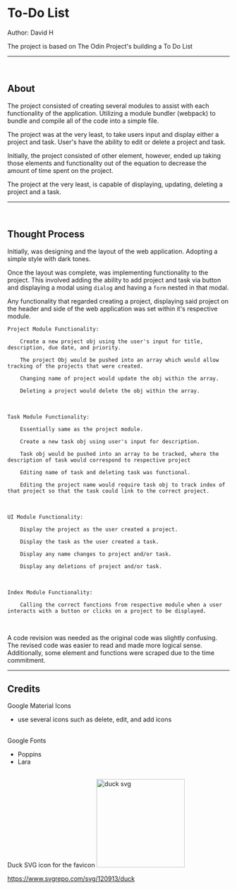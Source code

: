 # To-Do List 

Author: David H

The project is based on The Odin Project's building a To Do List

---
<br>

## About

The project consisted of creating several modules to assist with each functionality of the application. Utilizing a module bundler (webpack) to bundle and compile all of the code into a simple file. 

The project was at the very least, to take users input and display either a project and task. User's have the ability to edit or delete a project and task. 

Initially, the project consisted of other element, however, ended up taking those elements and functionality out of the equation to decrease the amount of time spent on the project. 

The project at the very least, is capable of displaying, updating, deleting a project and a task. 

---
<br>

## Thought Process

Initially, was designing and the layout of the web application. Adopting a simple style with dark tones. 

Once the layout was complete, was implementing functionality to the project. This involved adding the ability to add project and task via button and displaying a modal using `dialog` and having a `form` nested in that modal. 

Any functionality that regarded creating a project, displaying said project on the header and side of the web application was set within it's respective module. 
    
    Project Module Functionality:
        
        Create a new project obj using the user's input for title, description, due date, and priority.

        The project Obj would be pushed into an array which would allow tracking of the projects that were created.

        Changing name of project would update the obj within the array.

        Deleting a project would delete the obj within the array.

<br>

    Task Module Functionality:

        Essentially same as the project module.

        Create a new task obj using user's input for description.

        Task obj would be pushed into an array to be tracked, where the description of task would correspond to respective project

        Editing name of task and deleting task was functional.

        Editing the project name would require task obj to track index of that project so that the task could link to the correct project.

<br>

    UI Module Functionality:

        Display the project as the user created a project.

        Display the task as the user created a task.

        Display any name changes to project and/or task.

        Display any deletions of project and/or task.

<br>

    Index Module Functionality:

        Calling the correct functions from respective module when a user interacts with a button or clicks on a project to be displayed.

<br>

A code revision was needed as the original code was slightly confusing. The revised code was easier to read and made more logical sense. Additionally, some element and functions were scraped due to the time commitment. 

---


## Credits

Google Material Icons

- use several icons such as delete, edit, and add icons

<br>
Google Fonts

- Poppins
- Lara

<br>
Duck SVG icon for the favicon

<img src="https://www.svgrepo.com/show/120913/duck.svg" alt="duck svg" width="200">


https://www.svgrepo.com/svg/120913/duck


